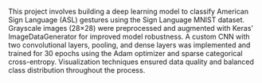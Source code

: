 This project involves building a deep learning model to classify American Sign Language (ASL) gestures using the Sign Language MNIST dataset. Grayscale images (28×28) were preprocessed and augmented with Keras’ ImageDataGenerator for improved model robustness. A custom CNN with two convolutional layers, pooling, and dense layers was implemented and trained for 30 epochs using the Adam optimizer and sparse categorical cross-entropy. Visualization techniques ensured data quality and balanced class distribution throughout the process.
